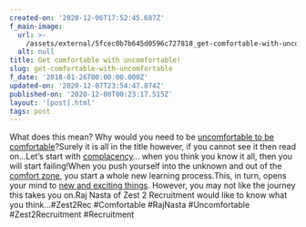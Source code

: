 ```yaml
---
created-on: '2020-12-06T17:52:45.687Z'
f_main-image:
  url: >-
    /assets/external/5fcec0b7b645d0596c727818_get-comfortable-with-uncomfortable.jpg
  alt: null
title: Get comfortable with uncomfortable!
slug: get-comfortable-with-uncomfortable
f_date: '2018-01-26T00:00:00.000Z'
updated-on: '2020-12-07T23:54:47.874Z'
published-on: '2020-12-08T00:23:17.515Z'
layout: '[post].html'
tags: post
---
```


What does this mean? Why would you need to be [uncomfortable to be comfortable](#)?Surely it is all in the title however, if you cannot see it then read on…Let’s start with [complacency](#)… when you think you know it all, then you will start failing!When you push yourself into the unknown and out of the [comfort zone](#), you start a whole new learning process.This, in turn, opens your mind to [new and exciting things](#). However, you may not like the journey this takes you on.Raj Nasta of Zest 2 Recruitment would like to know what you think…#Zest2Rec #Comfortable #RajNasta #Uncomfortable #Zest2Recruitment #Recruitment
